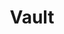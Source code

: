 ---
title: Vault
categories:
  - secret-store
docs:
  - id: java
    url: https://www.testcontainers.org/modules/vault/
    example: |
      ```
      ```
description: |
  A secure token vault
---